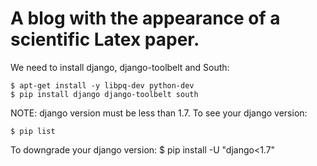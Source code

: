 A blog with the appearance of a scientific Latex paper.
==================

We need to install django, django-toolbelt and South:

	$ apt-get install -y libpq-dev python-dev
	$ pip install django django-toolbelt south

NOTE: django version must be less than 1.7. To see your django version:

	$ pip list
To downgrade your django version:
	$ pip install -U "django<1.7"